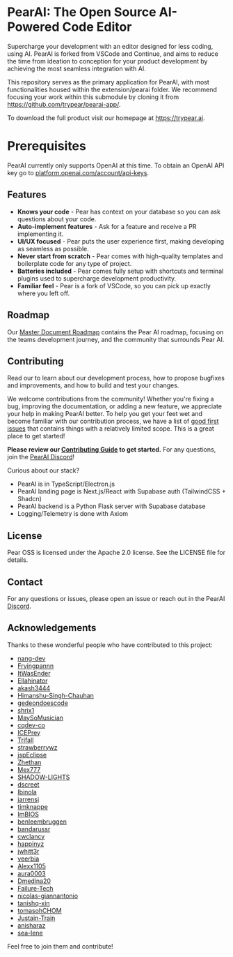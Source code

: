 # PearAI: The Open Source AI-Powered Code Editor

Supercharge your development with an editor designed for less coding, using AI. PearAI is forked from VSCode and Continue, and aims to reduce the time from ideation to conception for your product development by achieving the most seamless integration with AI.

This repository serves as the primary application for PearAI, with most functionalities housed within the extension/pearai folder. We recommend focusing your work within this submodule by cloning it from https://github.com/trypear/pearai-app/.

To download the full product visit our homepage at https://trypear.ai.

# Prerequisites

PearAI currently only supports OpenAI at this time. To obtain an OpenAI API key go to [platform.openai.com/account/api-keys](https://platform.openai.com/account/api-keys).

## Features
* **Knows your code** - Pear has context on your database so you can ask questions about your code.
* **Auto-implement features** - Ask for a feature and receive a PR implementing it.
* **UI/UX focused** - Pear puts the user experience first, making developing as seamless as possible.
* **Never start from scratch** - Pear comes with high-quality templates and boilerplate code for any type of project.
* **Batteries included** - Pear comes fully setup with shortcuts and terminal plugins used to supercharge development productivity.
* **Familiar feel** - Pear is a fork of VSCode, so you can pick up exactly where you left off.

## Roadmap

Our [Master Document Roadmap](https://docs.google.com/document/d/14jusGNbGRPT8X6GgEDbP1iab5q4X7_y-eFXK7Ky57IQ/edit) contains the Pear AI roadmap, focusing on the teams development journey, and the community that surrounds Pear AI.

## Contributing

Read our to learn about our development process, how to propose bugfixes and improvements, and how to build and test your changes.

We welcome contributions from the community! Whether you're fixing a bug, improving the documentation, or adding a new feature, we appreciate your help in making PearAI better. To help you get your feet wet and become familiar with our contribution process, we have a list of [good first issues](https://github.com/trypear/pearai-app/issues?q=is%3Aopen+is%3Aissue+label%3A%22good+first+issue%22) that contains things with a relatively limited scope. This is a great place to get started!

**Please review our [Contributing Guide](CONTRIBUTING.md) to get started.** For any questions, join the [PearAI Discord](https://discord.gg/7QMraJUsQt)!

Curious about our stack?
- PearAI is in TypeScript/Electron.js
- PearAI landing page is Next.js/React with Supabase auth (TailwindCSS + Shadcn)
- PearAI backend is a Python Flask server with Supabase database
- Logging/Telemetry is done with Axiom

## License
Pear OSS is licensed under the Apache 2.0 license. See the LICENSE file for details.

## Contact
For any questions or issues, please open an issue or reach out in the PearAI [Discord](https://discord.gg/7QMraJUsQt).

## Acknowledgements

Thanks to these wonderful people who have contributed to this project:
- [nang-dev](https://github.com/nang-dev)
- [Fryingpannn](https://github.com/Fryingpannn)
- [ItWasEnder](https://github.com/ItWasEnder)
- [Ellahinator](https://github.com/Ellahinator)
- [akash3444](https://github.com/akash3444)
- [Himanshu-Singh-Chauhan](https://github.com/Himanshu-Singh-Chauhan)
- [gedeondoescode](https://github.com/gedeondoescode)
- [shrix1](https://github.com/shrix1)
- [MaySoMusician](https://github.com/MaySoMusician)
- [cqdev-co](https://github.com/cqdev-co)
- [ICEPrey](https://github.com/ICEPrey)
- [Trifall](https://github.com/Trifall)
- [strawberrywz](https://github.com/strawberrywz)
- [jspEclipse](https://github.com/jspEclipse)
- [Zhethan](https://github.com/Zhethan)
- [Mex777](https://github.com/Mex777)
- [SHADOW-LIGHTS](https://github.com/SHADOW-LIGHTS)
- [dscreet](https://github.com/dscreet)
- [Ibinola](https://github.com/Ibinola)
- [jarrensj](https://github.com/jarrensj)
- [timknappe](https://github.com/timknappe)
- [ImBIOS](https://github.com/ImBIOS)
- [benleembruggen](https://github.com/benleembruggen)
- [bandarussr](https://github.com/bandarussr)
- [cwclancy](https://github.com/cwclancy)
- [happinyz](https://github.com/happinyz)
- [jwhitt3r](https://github.com/jwhitt3r)
- [veerbia](https://github.com/veerbia)
- [Alexx1105](https://github.com/Alexx1105)
- [aura0003](https://github.com/aura0003)
- [Dmedina20](https://github.com/Dmedina20)
- [Failure-Tech](https://github.com/Failure-Tech)
- [nicolas-giannantonio](https://github.com/nicolas-giannantonio)
- [tanishq-xin](https://github.com/tanishq-xin)
- [tomasohCHOM](https://github.com/tomasohCHOM)
- [Justain-Train](https://github.com/Justain-Train)
- [anisharaz](https://github.com/anisharaz)
- [sea-lene](https://github.com/sea-lene)

Feel free to join them and contribute!

